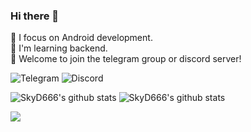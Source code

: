 ### Hi there 👋

<p>
📱 I focus on Android development.</br>
💪 I'm learning backend.</br>
🌟 Welcome to join the telegram group or discord server!</br>
</p>

<p>
  <a href="https://t.me/SkyD666Chat" style="text-decoration:none" >
    <img src="https://img.shields.io/badge/Telegram-2CA5E0?logo=telegram&logoColor=white&style=for-the-badge" alt="Telegram"/>
  </a>
  <a href="https://discord.gg/pEWEjeJTa3" style="text-decoration:none" >
    <img src="https://img.shields.io/discord/982522006819991622?color=5865F2&label=Discord&logo=discord&logoColor=white&style=for-the-badge" alt="Discord"/>
  </a>
</p>

<img src="https://github-readme-stats.vercel.app/api?username=SkyD666&show_icons=true" alt="SkyD666's github stats"/>
<img src="https://github-readme-stats.vercel.app/api/top-langs/?username=SkyD666&layout=compact" alt="SkyD666's github stats"/>

<a><img src="https://komarev.com/ghpvc/?username=SkyD666&color=brightgreen&label=Views&style=for-the-badge" /></a> 
